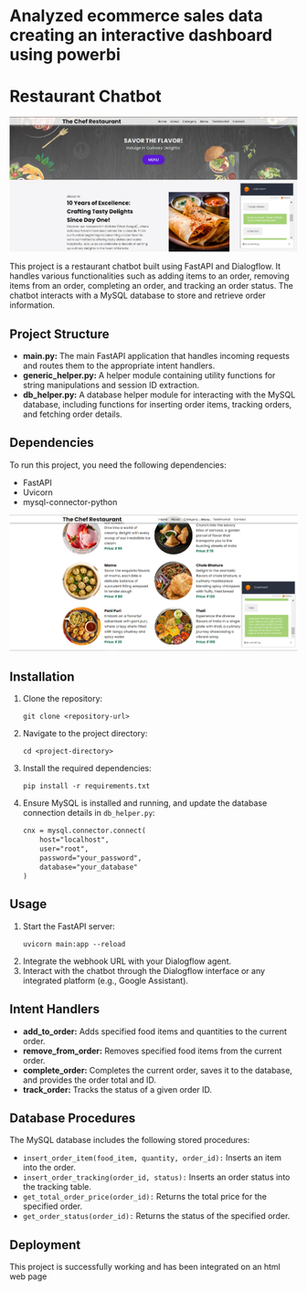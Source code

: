 # Analyzed ecommerce sales data creating an interactive dashboard using powerbi
<!DOCTYPE html>
<html lang="en">
<head>
    <meta charset="UTF-8">
    <meta name="viewport" content="width=device-width, initial-scale=1.0">
    
</head>
<body>

<h1>Restaurant Chatbot</h1>
<img width="960" alt="yt_clone" src="https://github.com/subhagittu/Restaurant-Chatbot/blob/4e3194e0fad994fd0fd036744aaeee564978fe61/Screenshot%202024-05-26%20150551.png">
<p>This project is a restaurant chatbot built using FastAPI and Dialogflow. It handles various functionalities such as adding items to an order, removing items from an order, completing an order, and tracking an order status. The chatbot interacts with a MySQL database to store and retrieve order information.</p>

<h2>Project Structure</h2>
<ul>
    <li><strong>main.py:</strong> The main FastAPI application that handles incoming requests and routes them to the appropriate intent handlers.</li>
    <li><strong>generic_helper.py:</strong> A helper module containing utility functions for string manipulations and session ID extraction.</li>
    <li><strong>db_helper.py:</strong> A database helper module for interacting with the MySQL database, including functions for inserting order items, tracking orders, and fetching order details.</li>
</ul>

<h2>Dependencies</h2>
<p>To run this project, you need the following dependencies:</p>
<ul>
    <li>FastAPI</li>
    <li>Uvicorn</li>
    <li>mysql-connector-python</li>
</ul>
<img width="960" alt="yt_clone" src="https://github.com/subhagittu/Restaurant-Chatbot/blob/6064a2164903fbdc21ac049cd34c4a3981f2b214/Screenshot%202024-05-26%20152401.png">
<h2>Installation</h2>
<ol>
    <li>Clone the repository:</li>
    <pre><code>git clone &lt;repository-url&gt;</code></pre>
    <li>Navigate to the project directory:</li>
    <pre><code>cd &lt;project-directory&gt;</code></pre>
    <li>Install the required dependencies:</li>
    <pre><code>pip install -r requirements.txt</code></pre>
    <li>Ensure MySQL is installed and running, and update the database connection details in <code>db_helper.py</code>:</li>
    <pre><code>cnx = mysql.connector.connect(
    host="localhost",
    user="root",
    password="your_password",
    database="your_database"
)</code></pre>
</ol>

<h2>Usage</h2>
<ol>
    <li>Start the FastAPI server:</li>
    <pre><code>uvicorn main:app --reload</code></pre>
    <li>Integrate the webhook URL with your Dialogflow agent.</li>
    <li>Interact with the chatbot through the Dialogflow interface or any integrated platform (e.g., Google Assistant).</li>
</ol>

<h2>Intent Handlers</h2>
<ul>
    <li><strong>add_to_order:</strong> Adds specified food items and quantities to the current order.</li>
    <li><strong>remove_from_order:</strong> Removes specified food items from the current order.</li>
    <li><strong>complete_order:</strong> Completes the current order, saves it to the database, and provides the order total and ID.</li>
    <li><strong>track_order:</strong> Tracks the status of a given order ID.</li>
</ul>

<h2>Database Procedures</h2>
<p>The MySQL database includes the following stored procedures:</p>
<ul>
    <li><code>insert_order_item(food_item, quantity, order_id):</code> Inserts an item into the order.</li>
    <li><code>insert_order_tracking(order_id, status):</code> Inserts an order status into the tracking table.</li>
    <li><code>get_total_order_price(order_id):</code> Returns the total price for the specified order.</li>
    <li><code>get_order_status(order_id):</code> Returns the status of the specified order.</li>
</ul>

<h2>Deployment</h2>
<p>This project is successfully working and has been integrated on an html web page</p>

</body>
</html>
